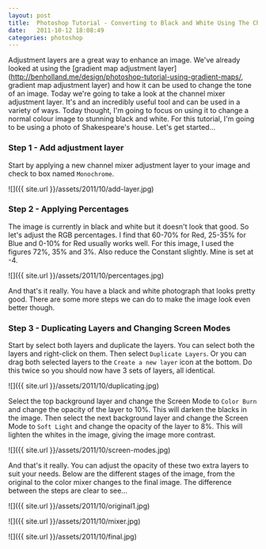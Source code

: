 ```yaml
---
layout: post
title:  Photoshop Tutorial - Converting to Black and White Using The Channel Mixer
date:   2011-10-12 18:08:49
categories: photoshop
---
```


Adjustment layers are a great way to enhance an image. We've already looked at using the [gradient map adjustment layer](http://benholland.me/design/photoshop-tutorial-using-gradient-maps/, gradient map adjustment layer) and how it can be used to change the tone of an image. Today we're going to take a look at the channel mixer adjustment layer. It's and an incredibly useful tool and can be used in a variety of ways. Today thought, I'm going to focus on using it to change a normal colour image to stunning black and white. For this tutorial, I'm going to be using a photo of Shakespeare's house. Let's get started...

### Step 1 - Add adjustment layer
Start by applying a new channel mixer adjustment layer to your image and check to box named `Monochrome`.

![]({{ site.url }}/assets/2011/10/add-layer.jpg)

### Step 2 - Applying Percentages
The image is currently in black and white but it doesn't look that good. So let's adjust the RGB percentages. I find that 60-70% for Red, 25-35% for Blue and 0-10% for Red usually works well. For this image, I used the figures 72%, 35% and 3%. Also reduce the Constant slightly. Mine is set at -4.

![]({{ site.url }}/assets/2011/10/percentages.jpg)

And that's it really. You have a black and white photograph that looks pretty good. There are some more steps we can do to make the image look even better though.

### Step 3 - Duplicating Layers and Changing Screen Modes
Start by select both layers and duplicate the layers. You can select both the layers and right-click on them. Then select `Duplicate Layers`. Or you can drag both selected layers to the `Create a new layer` icon at the bottom. Do this twice so you should now have 3 sets of layers, all identical.

![]({{ site.url }}/assets/2011/10/duplicating.jpg)

Select the top background layer and change the Screen Mode to `Color Burn` and change the opacity of the layer to 10%. This will darken the blacks in the image. Then select the next background layer and change the Screen Mode to `Soft Light` and change the opacity of the layer to 8%. This will lighten the whites in the image, giving the image more contrast.

![]({{ site.url }}/assets/2011/10/screen-modes.jpg)

And that's it really. You can adjust the opacity of these two extra layers to suit your needs. Below are the different stages of the image, from the original to the color mixer changes to the final image. The difference between the steps are clear to see...

![]({{ site.url }}/assets/2011/10/original1.jpg)

![]({{ site.url }}/assets/2011/10/mixer.jpg)

![]({{ site.url }}/assets/2011/10/final.jpg)
